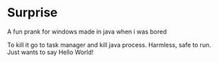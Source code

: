 # Surprise
A fun prank for windows made in java when i was bored

To kill it go to task manager and kill java process.
Harmless, safe to run.
Just wants to say Hello World!
